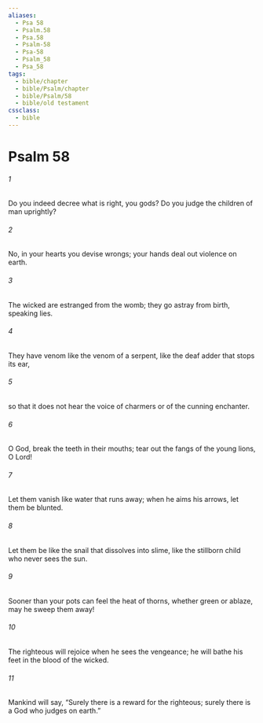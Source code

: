 ```yaml
---
aliases:
  - Psa 58
  - Psalm.58
  - Psa.58
  - Psalm-58
  - Psa-58
  - Psalm_58
  - Psa_58
tags:
  - bible/chapter
  - bible/Psalm/chapter
  - bible/Psalm/58
  - bible/old testament
cssclass:
  - bible
---
```


# Psalm 58

###### 1
Do you indeed decree what is right, you gods? Do you judge the children of man uprightly?
###### 2
No, in your hearts you devise wrongs; your hands deal out violence on earth.
###### 3
The wicked are estranged from the womb; they go astray from birth, speaking lies.
###### 4
They have venom like the venom of a serpent, like the deaf adder that stops its ear,
###### 5
so that it does not hear the voice of charmers or of the cunning enchanter.
###### 6
O God, break the teeth in their mouths; tear out the fangs of the young lions, O Lord!
###### 7
Let them vanish like water that runs away; when he aims his arrows, let them be blunted.
###### 8
Let them be like the snail that dissolves into slime, like the stillborn child who never sees the sun.
###### 9
Sooner than your pots can feel the heat of thorns, whether green or ablaze, may he sweep them away!
###### 10
The righteous will rejoice when he sees the vengeance; he will bathe his feet in the blood of the wicked.
###### 11
Mankind will say, “Surely there is a reward for the righteous; surely there is a God who judges on earth.”


